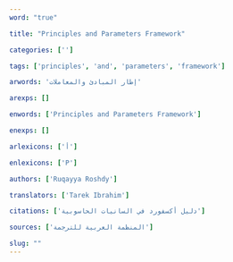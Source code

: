 ```yaml
---
word: "true"

title: "Principles and Parameters Framework"

categories: ['']

tags: ['principles', 'and', 'parameters', 'framework']

arwords: 'إطار المبادئ والمعاملات'

arexps: []

enwords: ['Principles and Parameters Framework']

enexps: []

arlexicons: ['أ']

enlexicons: ['P']

authors: ['Ruqayya Roshdy']

translators: ['Tarek Ibrahim']

citations: ['دليل أكسفورد في السانيات الحاسوبية']

sources: ['المنظمة العربية للترجمة']

slug: ""
---
```

